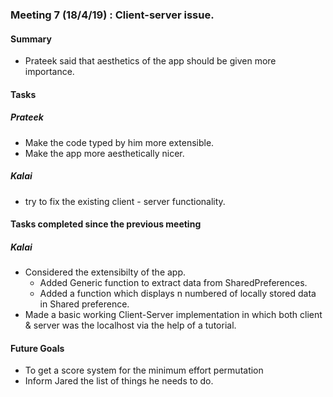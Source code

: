 ### Meeting 7 (18/4/19) : Client-server issue.

#### Summary 
- Prateek said that aesthetics of the app should be given more importance.

#### Tasks
##### Prateek
- Make the code typed by him more extensible.
- Make the app more aesthetically nicer.
##### Kalai
- try to fix the existing client - server functionality.

#### Tasks completed since the previous meeting
##### Kalai
- Considered the extensibilty of the app.
    - Added Generic function to extract data from SharedPreferences.
    - Added a function which displays n numbered of locally stored data in Shared preference.
- Made a basic working Client-Server implementation in which both client & server was the localhost via the help of a tutorial.

#### Future Goals
- To get a score system for the minimum effort permutation
- Inform Jared the list of things he needs to do.